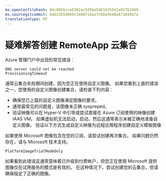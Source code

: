 ```yaml
---
ms.openlocfilehash: 8dc08b5cce0302ac545be5461635541e02761b69
ms.sourcegitcommit: bab1265d669c3e6871daa7cb8a5640a47104947a
translationtype: MT
---
```


<properties 
    pageTitle="解决 RemoteApp 云集合的创建"
    description="了解如何解决远程应用程序云集合创建失败" 
    services="remoteapp" 
    documentationCenter="" 
    authors="vkbucha" 
    manager="mbaldwin" />

<tags 
    ms.service="remoteapp" 
    ms.workload="tbd" 
    ms.tgt_pltfrm="na" 
    ms.devlang="na" 
    ms.topic="article" 
    ms.date="08/12/2015" 
    ms.author="vikbucha" />



# 疑难解答创建 RemoteApp 云集合

Azure 管理门户中出现的常见错误︰

    DNS server could not be reached
    ProvisioningTimeout

通常云集合失败期间创建，因为您正在使用自定义图像。  如果您看到上面的错误之一，您使用的自定义图像创建集合，请检查下列内容︰

- 确保您已上载的自定义图像满足图像的要求。 
- 通常最常见的问题是，该图像未正确 syspreped。  
- 验证映像可以在 Hyper-V 中引导或尝试直接在 Azure 订阅使用的映像创建 IAAS VM。 如果虚拟机无法启动，启动，然后这通常表示未被正确地准备自定义图像。  验证以下方式生成自定义映像为远程应用程序创建自定义模板图像

如果使用 Microsoft 图像包含在您的订阅，请尝试创建再次集合。 如果问题仍然存在，请与 Microsoft 技术支持。

    PlatformImageTrialModeOnly

如果看到此错误这通常意味着已升级到付费帐户，但您正在使用 Microsoft 提供图像仅在试用服务的模式是有效的。 在这种情况下，尝试创建您的云集合，但请确保指定了正确的图像。
 